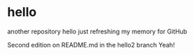 # hello
another repository
hello 
just refreshing my memory for GitHub

Second edition on README.md in the hello2 branch
Yeah!
